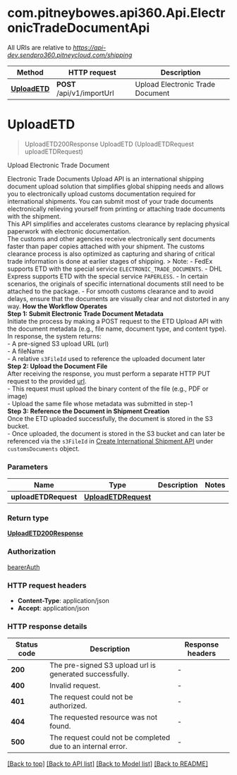 # com.pitneybowes.api360.Api.ElectronicTradeDocumentApi

All URIs are relative to *https://api-dev.sendpro360.pitneycloud.com/shipping*

| Method | HTTP request | Description |
|--------|--------------|-------------|
| [**UploadETD**](ElectronicTradeDocumentApi.md#uploadetd) | **POST** /api/v1/importUrl | Upload Electronic Trade Document |

<a id="uploadetd"></a>
# **UploadETD**
> UploadETD200Response UploadETD (UploadETDRequest uploadETDRequest)

Upload Electronic Trade Document

Electronic Trade Documents Upload API is an international shipping document upload solution that simplifies global shipping needs and allows you to electronically upload customs documentation required for international shipments.  You can submit most of your trade documents electronically relieving yourself from printing or attaching trade documents with the shipment. <br/> This API simplifies and accelerates customs clearance by replacing physical paperwork with electronic documentation.<br/> The customs and other agencies receive electronically sent documents faster than paper copies attached with your shipment. The customs clearance process is also optimized as capturing and sharing of critical trade information is done at earlier stages of shipping.  > Note: - FedEx supports ETD with the special service `ELECTRONIC_TRADE_DOCUMENTS`. - DHL Express supports ETD with the special service `PAPERLESS`. - In certain scenarios, the originals of specific international documents still need to be attached to the package.  - For smooth customs clearance and to avoid delays, ensure that the documents are visually clear and not distorted in any way.  **How the Workflow Operates**<br/>  **Step 1: Submit Electronic Trade Document Metadata**<br/>  Initiate the process by making a POST request to the ETD Upload API with the document metadata (e.g., file name, document type, and content type).<br/> In response, the system returns:<br/> - A pre-signed S3 upload URL (url)<br/> - A fileName<br/> - A relative `s3FileId` used to reference the uploaded document later<br/>  **Step 2: Upload the Document File**<br/>  After receiving the response, you must perform a separate HTTP PUT request to the provided [url](https://docs.shipping360.pitneybowes.com/openapi/shipping/operation/uploadETD/#!c=200&path=url&t=response).<br/>  - This request must upload the binary content of the file (e.g., PDF or image)<br/>  - Upload the same file whose metadata was submitted in step-1 <br/>  **Step 3: Reference the Document in Shipment Creation**<br/>  Once the ETD uploaded successfully, the document is stored in the S3 bucket.<br/>  - Once uploaded, the document is stored in the S3 bucket and can later be referenced via the `s3FileId` in [Create International Shipment API](https://docs.shipping360.pitneybowes.com/openapi/shipping/operation/createShipment/#!path=1/customs/customsDocuments&t=request)  under `customsDocuments` object. 


### Parameters

| Name | Type | Description | Notes |
|------|------|-------------|-------|
| **uploadETDRequest** | [**UploadETDRequest**](UploadETDRequest.md) |  |  |

### Return type

[**UploadETD200Response**](UploadETD200Response.md)

### Authorization

[bearerAuth](../README.md#bearerAuth)

### HTTP request headers

 - **Content-Type**: application/json
 - **Accept**: application/json


### HTTP response details
| Status code | Description | Response headers |
|-------------|-------------|------------------|
| **200** | The pre-signed S3 upload url is generated successfully. |  -  |
| **400** | Invalid request. |  -  |
| **401** | The request could not be authorized. |  -  |
| **404** | The requested resource was not found. |  -  |
| **500** | The request could not be completed due to an internal error. |  -  |

[[Back to top]](#) [[Back to API list]](../../README.md#documentation-for-api-endpoints) [[Back to Model list]](../../README.md#documentation-for-models) [[Back to README]](../../README.md)


